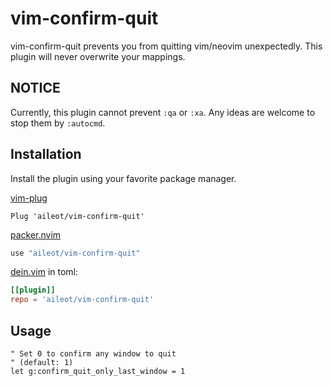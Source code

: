 # vim-confirm-quit

vim-confirm-quit prevents you from quitting vim/neovim unexpectedly.
This plugin will never overwrite your mappings.

## NOTICE

Currently, this plugin cannot prevent `:qa` or `:xa`.
Any ideas are welcome to stop them by `:autocmd`.

## Installation

Install the plugin using your favorite package manager.

[vim-plug](https://github.com/junegunn/vim-plug)

```vim
Plug 'aileot/vim-confirm-quit'
```

[packer.nvim](https://github.com/wbthomason/packer.nvim)

```lua
use "aileot/vim-confirm-quit"
```

[dein.vim](https://github.com/Shougo/dein.vim) in toml:

```toml
[[plugin]]
repo = 'aileot/vim-confirm-quit'
```

## Usage

```vim
" Set 0 to confirm any window to quit
" (default: 1)
let g:confirm_quit_only_last_window = 1
```
